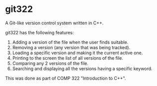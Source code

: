# git322
A Git-like version control system written in C++.

git322 has the following features:
1. Adding a version of the file when the user finds suitable.
2. Removing a version (any version that was being tracked).
3. Loading a specific version and making it the current active one.
4. Printing to the screen the list of all versions of the file.
5. Comparing any 2 versions of the file.
6. Searching and displaying all the versions having a specific keyword.

This was done as part of COMP 322 "Introduction to C++".
